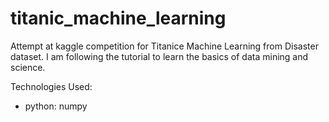 titanic_machine_learning
========================

Attempt at kaggle competition for Titanice Machine Learning from Disaster dataset. I am following the tutorial to learn the basics of data mining and science.

Technologies Used:
- python: numpy
